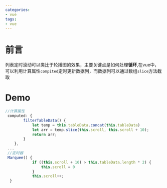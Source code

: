 ```yaml
---
categories:
- vue
tags:
- vue
---
```

# 前言
  列表定时滚动可以类比于轮播图的效果，主要关键点是如何处理**循环**,在vue中，可以利用计算属性`compited`定时更新数据列，而数据列可以通过数组`slice`方法截取
# Demo  
```js
//计算属性
 computed: {
        filterTableData() {
            let temp = this.tableData.concat(this.tableData)
            let arr = temp.slice(this.scroll, this.scroll + 10);
            return arr;
        }
    },
 ...
 //定时器
 Marquee() {
            if ((this.scroll + 10) > this.tableData.length * 2) {
                this.scroll = 0
            }
            this.scroll++;
  }   
```
